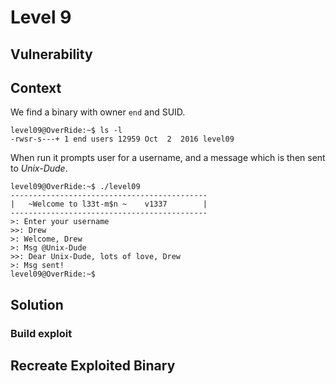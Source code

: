 # Level 9

## Vulnerability



## Context

We find a binary with owner ```end``` and SUID.
```
level09@OverRide:~$ ls -l
-rwsr-s---+ 1 end users 12959 Oct  2  2016 level09
```

When run it prompts user for a username, and a message which is then sent to *Unix-Dude*.
```
level09@OverRide:~$ ./level09
--------------------------------------------
|   ~Welcome to l33t-m$n ~    v1337        |
--------------------------------------------
>: Enter your username
>>: Drew
>: Welcome, Drew
>: Msg @Unix-Dude
>>: Dear Unix-Dude, lots of love, Drew
>: Msg sent!
level09@OverRide:~$
```

## Solution



### Build exploit



## Recreate Exploited Binary


